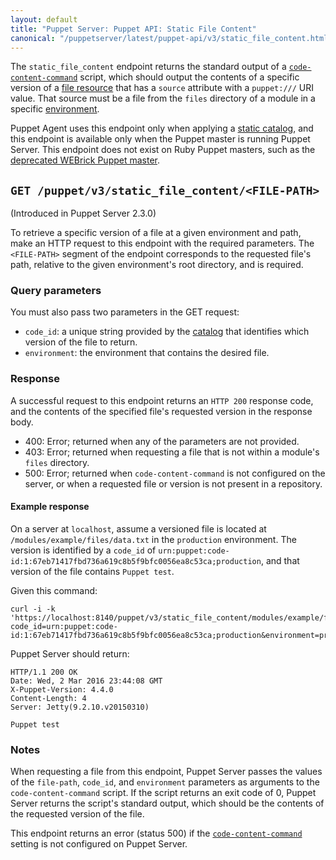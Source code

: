 ```yaml
---
layout: default
title: "Puppet Server: Puppet API: Static File Content"
canonical: "/puppetserver/latest/puppet-api/v3/static_file_content.html"
---
```


[`code-content-command`]: https://docs.puppetlabs.com/puppetserver/latest/config_file_puppetserver.html
[static catalog]: https://docs.puppetlabs.com/puppet/latest/reference/static_catalogs.html
[catalog]: https://docs.puppetlabs.com/puppet/latest/reference/subsystem_catalog_compilation.html
[file resource]: https://docs.puppetlabs.com/puppet/latest/reference/type.html#file
[environment]: https://docs.puppetlabs.com/puppet/latest/reference/environments.html

The `static_file_content` endpoint returns the standard output of a
[`code-content-command`][] script, which should output the contents of a specific version
of a [file resource][] that has a `source` attribute with a `puppet:///` URI value. That
source must be a file from the `files` directory of a module in a specific [environment][].

Puppet Agent uses this endpoint only when applying a [static catalog][], and this endpoint
is available only when the Puppet master is running Puppet Server. This endpoint does not
exist on Ruby Puppet masters, such as the
[deprecated WEBrick Puppet master](https://docs.puppetlabs.com/puppet/latest/reference/services_master_webrick.html).

## `GET /puppet/v3/static_file_content/<FILE-PATH>`

(Introduced in Puppet Server 2.3.0)

To retrieve a specific version of a file at a given environment and path, make an HTTP
request to this endpoint with the required parameters. The `<FILE-PATH>` segment of the
endpoint corresponds to the requested file's path, relative to the given environment's
root directory, and is required.

### Query parameters

You must also pass two parameters in the GET request:

-   `code_id`: a unique string provided by the [catalog][] that identifies which version
    of the file to return.
-   `environment`: the environment that contains the desired file.

### Response

A successful request to this endpoint returns an `HTTP 200` response code, and the
contents of the specified file's requested version in the response body.

-   400: Error; returned when any of the parameters are not provided.
-   403: Error; returned when requesting a file that is not within a module's `files`
directory.
-   500: Error; returned when `code-content-command` is not configured on the server, or
when a requested file or version is not present in a repository.

#### Example response

On a server at `localhost`, assume a versioned file is located at
`/modules/example/files/data.txt` in the `production` environment. The version is
identified by a `code_id` of
`urn:puppet:code-id:1:67eb71417fbd736a619c8b5f9bfc0056ea8c53ca;production`, and that version of the file contains `Puppet test`.

Given this command:

```
curl -i -k 'https://localhost:8140/puppet/v3/static_file_content/modules/example/files/data.txt?code_id=urn:puppet:code-id:1:67eb71417fbd736a619c8b5f9bfc0056ea8c53ca;production&environment=production'
```

Puppet Server should return:

```
HTTP/1.1 200 OK
Date: Wed, 2 Mar 2016 23:44:08 GMT
X-Puppet-Version: 4.4.0
Content-Length: 4
Server: Jetty(9.2.10.v20150310)

Puppet test
```

### Notes

When requesting a file from this endpoint, Puppet Server passes the values of the
`file-path`, `code_id`, and `environment` parameters as arguments to the
`code-content-command` script. If the script returns an exit code of 0, Puppet Server
returns the script's standard output, which should be the contents of the requested
version of the file.

This endpoint returns an error (status 500) if the [`code-content-command`][] setting
is not configured on Puppet Server.
